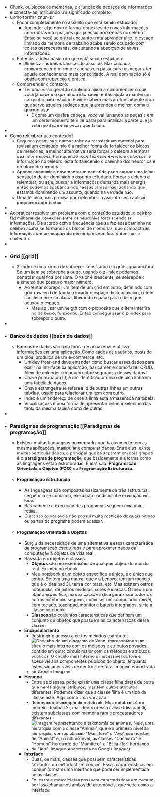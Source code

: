 - Chunk, ou blocos de memórias, é a junção de pedaços de informações e conecta-las, atribuindo um significado completo.
- Como formar chunks?
	- Focar completamente no assunto que está sendo estudado:
		- Aprender algo novo é formar conexões de novas informações com outras informações que já estão armazenas no celebro. Então se você se distrai enquanto tenta aprender algo, o espaço limitado da memória de trabalho acaba sendo ocupado com coisas desnecessárias, dificultando a absorção de novas informações.
	- Entender a ideia básica do que está sendo estudado:
		- Sintetizar as idéias básicas do assunto. Mas cuidado, crompreender o mínimo é apenas um passo para começar a ter aquele conhecimento mais consolidado. A real dominação só é obtida com repetição e prática.
	- Compreender o contexto:
		- Ter uma visão geral do conteúdo ajuda a compreender o que você já sabe e o que ainda não saber, então ajuda a manter um campinho para estudar. E você saberá mais profundamente para que serve aqueles pedaços que já aprendeu e melhor, como e quando usar.
			- É como um quebra cabeça, você vai juntando as peças e em um certo momento tem de parar para analisar a parte que já está montada e as peças que faltam.
-
- Como relembrar udo conteúdo?
	- Segundo pesquisas, apenas reler ou reassistir um material para revisar um conteúdo não é a melhor forma de fortalecer os blocos de memórias, a melhor alternativa seria forçar o celebro a lembrar das informações. Pois quando você faz esse exercício de buscar a informação no celebro, está fortalecendo o caminho dos neurônios e do bloco de memória.
	- Apenas consumir o novamente um conteúdo pode causar uma falsa sensação de ter dominado o assunto estudado. Forçar o celebro a relembrar, ou seja, buscar a informações demanda mais energia, então podemos acabar caindo nessas armadilhas, achando que estamos dominando um assunto, quando na verdade não.
	- Uma técnica mais precisa para relembrar o assunto seria aplicar pequenos auto-testes.
-
- Ao praticar resolver um problema com o conteúdo estudado, o celebro faz milhares de conexões entre os neurônios fortalecendo as informações. De acordo com a frequência que se faz esse caminho no celebro acaba se formando os blocos de memórias, que compacta as informações em um espaço de memória menor. Isso é dominar o conteúdo.
-
- ### Grid [[grid]]
	- Z-index é uma forma de sobrepor itens, tanto em grids, quando fora. Se um item se sobrepõe a outro, usando o z-index podemos controlar qual fica por cima. O valor é crescente, se sobrepõe o elemento que possui o maior número.
		- Ao tentar sobrepor um item de um grid em outro, definindo com grid-row-end de forma a invadir o espaço do item abaixo, o item simplesmente se afasta, liberando espaço para o item que ocupou o espaço.
			- Mas ao usar um heigth com o proposito que o item interfira no de baixo, funcionou. Então consegui usar o z-index para sobrepor o outro.
-
- ### Banco de dados [[baco de dados]]
	- Bancos de dados são uma forma de armazenar e utilizar informações em uma aplicação. Como dados de usuários, posts de um blog, produtos de um e-commerce, etc.
		- Um dev fronr-end deve entender como buscar esses dados para exibir na interface da aplicação, basicamente como fazer CRUD. Além de entender um pouco sobre segurança desses dados.
		- Chave primária ou ID, é um identificador único de uma linha em uma tabela de dados.
		- Chave estrangeira se refere a id de outras linhas em outras tabelas, usado para relacionar um item com outro.
		- Index é um endereço de onde a linha está armazenada na tabela.
		- Visualizações é uma forma de apresentar colunar selecionadas tanto da mesma tabela como de outras.
-
- ### Paradigmas de programação [[Paradigmas de programação]]
	- Existem muitas linguagens no mercado, que basicamente tem as mesma aplicações, manipular e computar dados. Entre elas, existe muitas particularidades, a principal que as separam em dois grupos é o **paradigma de programação**, que basicamente é a forma como as linguagens estão estruturadas. E elas são: **Programação Orientada a Objetos (POO)** ou **Programação Estruturada**.
	- #### Programação estruturada
		- As linguagens são compostas basicamente de três estruturas: sequência de comando, execução condicional e execução em loop.
		- Basicamente a execução dos programas seguem uma única rotina.
		- O acesso às variáveis não possui muita restrição de quais rotinas ou partes do programa podem acessar.
	- #### Programação Orientada a Objetos
		- Surgiu da necessidade de uma alternativa a essas característica da programação estruturada e para aproximar dados da computação à objetos da vida real.
		- Baseada em objetos e classes.
			- **Objetos** são representações de qualquer objeto do mundo real. Ex: meu notebook.
			- Meu notebook é um objeto específico e único, é o único que tenho. Ele tem uma marca, que é a Lenovo, tem um modelo que é o Idealpad 3i, tem a cor prata, etc. Mas existem outros notebooks, de outros modelos, cores e marcas. O meu é um objeto específico, mas as característica gerais que todos os outros notebooks seguem, como ser um computador móvel, com teclado, touchpad, monitor e bateria integrados, seria a classe notebook.
			- **Classes** são conjuntos características que definem um conjunto de objetos que possuem as características dessa classe.
		- **Encapsulamento**
			- Restringir o acesso a certos métodos e atributos
			- ![Desenho de um diagrama de Venn, representando um círculo mais interno com os métodos e atributos privados, contido em outro círculo maior com os métodos e atributos públicos. O círculo mais interno é inacessível de fora e acessível aos componentes públicos do objeto, enquanto estes são acessíveis de dentro e de fora. Imagem encontrada no Google Imagens.](https://www.alura.com.br/artigos/assets/poo-programacao-orientada-a-objetos/encapsulation.png)
		- **Herança**
			- Entre as classes, pode existir uma classe filha direta de outra que herda alguns atributos, mas tem outros atributos diferentes. Podemos dizer que a classe filha é um tipo da classe mãe. Algo como uma variação.
			- Retomando o exemplo do notebook. Meu notebook é do modelo Idealpad 3i, mas dentro dessa classe Idealpad 3i, existem subclasses com memória ram e processadores diferentes.
			- ![Imagem representando a taxonomia de animais. Nele, uma hierarquia com a classe "Animal", que é o primeiro nível da hierarquia, com as classes "Mamífero" e "Ave" que herdam de "Animal" e, no último nível, as classes "Cachorro" e "Homem" herdando de "Mamífero" e "Beija-flor" herdando de "Ave". Imagem encontrada no Google Imagens.](https://www.alura.com.br/artigos/assets/poo-programacao-orientada-a-objetos/inheritance.png)
		- **Interface**
			- Duas, ou mais, classes que possuem características (atributos ou métodos) em comum. Essas características em comum formam uma interface que pode ser implementada pelas classes.
			- Ex: carro e motocicletas possuem características em comum, por isso chamamos ambos de automóveis, que seria como a interface.